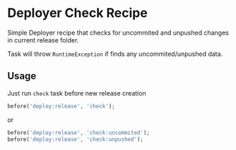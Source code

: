# Deployer Check Recipe

Simple Deployer recipe that checks for uncommited and unpushed changes in current release folder.

Task will throw `RuntimeException` if finds any uncommited/unpushed data.

## Usage

Just run `check` task before new release creation

```php
before('deploy:release', 'check');
```

or

```php
before('deploy:release', 'check:uncommited');
before('deploy:release', 'check:unpushed');
```
